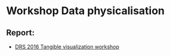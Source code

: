 # Workshop Data physicalisation

## Report:

 * [DRS 2016 Tangible visualization workshop](drs2016.md)
